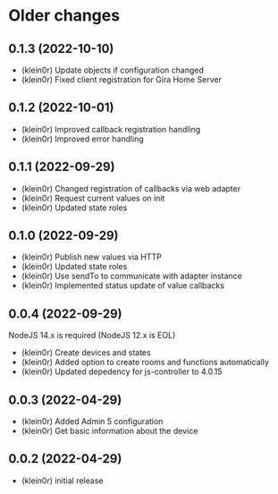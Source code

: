 # Older changes
## 0.1.3 (2022-10-10)

* (klein0r) Update objects if configuration changed
* (klein0r) Fixed client registration for Gira Home Server

## 0.1.2 (2022-10-01)

* (klein0r) Improved callback registration handling
* (klein0r) Improved error handling

## 0.1.1 (2022-09-29)

* (klein0r) Changed registration of callbacks via web adapter
* (klein0r) Request current values on init
* (klein0r) Updated state roles

## 0.1.0 (2022-09-29)

* (klein0r) Publish new values via HTTP
* (klein0r) Updated state roles
* (klein0r) Use sendTo to communicate with adapter instance
* (klein0r) Implemented status update of value callbacks

## 0.0.4 (2022-09-29)

NodeJS 14.x is required (NodeJS 12.x is EOL)

* (klein0r) Create devices and states
* (klein0r) Added option to create rooms and functions automatically
* (klein0r) Updated depedency for js-controller to 4.0.15

## 0.0.3 (2022-04-29)

* (klein0r) Added Admin 5 configuration
* (klein0r) Get basic information about the device

## 0.0.2 (2022-04-29)

* (klein0r) initial release
